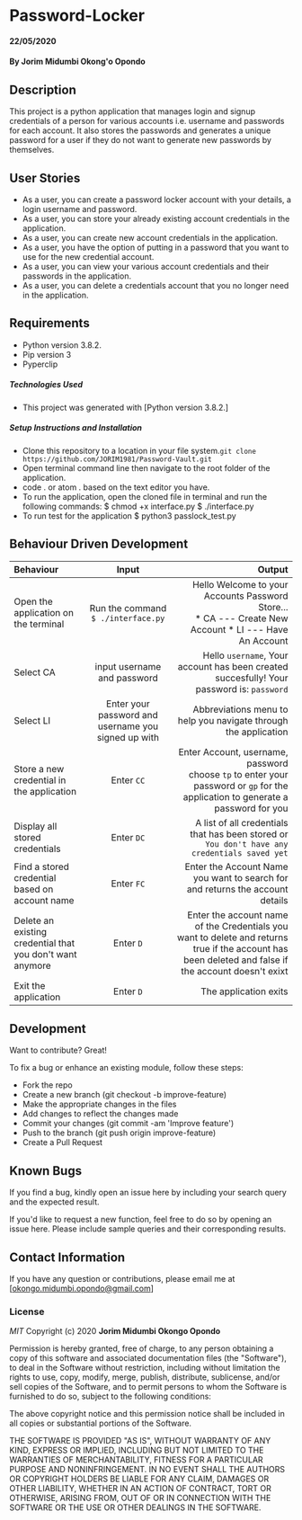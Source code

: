 # Password-Locker  
#### 22/05/2020
#### By **Jorim Midumbi Okong'o Opondo**
## Description

This project is a python application that manages login and signup credentials of a person for various accounts i.e. username and passwords for each account. It also stores the passwords and generates a unique password for a user if they do not want to generate new passwords by themselves. 

## User Stories

- As a user, you can create a password locker account with your details, a login username and password.
- As a user, you can store your already existing account credentials in the application. 
- As a user, you can create new account credentials in the application. 
- As a user, you have the option of putting in a password that you want to use for the new credential account.
- As a user, you can view your various account credentials and their passwords in the application.
- As a user, you can delete a credentials account that you no longer need in the application.


## Requirements

- Python version 3.8.2.
- Pip version 3
- Pyperclip

##### Technologies Used

- This project was generated with [Python version 3.8.2.]

##### Setup Instructions and Installation

- Clone this repository to a location in your file system.`git clone https://github.com/JORIM1981/Password-Vault.git`
- Open terminal command line then navigate to the root folder of the application.
- code . or atom . based on the text editor you have.
- To run the application, open the cloned file in terminal and run the following commands:
        $ chmod +x interface.py
        $ ./interface.py
- To run test for the application
        $ python3 passlock_test.py


## Behaviour Driven Development

 Behaviour | Input | Output |
| :---------------- | :---------------: | ------------------: |
|Open the application on the terminal | Run the command ```$ ./interface.py```|Hello Welcome to your Accounts Password Store... <br>* CA ---  Create New Account * LI ---  Have An Account |
|Select  CA| input username and password| Hello ```username```, Your account has been created succesfully! Your password is: ```password```|
|Select LI  | Enter your password and username you signed up with| Abbreviations menu to help you navigate through the application|
|Store a new credential in the application| Enter ```CC```|Enter Account, username, password<br>choose ```tp``` to enter your password or ```gp``` for the application to generate a password for you |
|Display all stored credentials | Enter ```DC```|A list of all credentials that has been stored or ```You don't have any credentials saved yet``` |
|Find a stored credential based on account name|Enter ```FC```| Enter the Account Name you want to search for and returns the account details|
|Delete an existing credential that you don't want anymore|Enter ```D```|Enter the account name of the Credentials you want to delete and returns true if the account has been deleted and false if the account doesn't exixt|
|Exit the application| Enter ```D```| The application exits|


## Development

Want to contribute? Great!

To fix a bug or enhance an existing module, follow these steps:
- Fork the repo
- Create a new branch (git checkout -b improve-feature)
- Make the appropriate changes in the files
- Add changes to reflect the changes made
- Commit your changes (git commit -am 'Improve feature')
- Push to the branch (git push origin improve-feature)
- Create a Pull Request

## Known Bugs

If you find a bug, kindly open an issue here by including your search query and the expected result.

If you'd like to request a new function, feel free to do so by opening an issue here. Please include sample queries and their corresponding results.


## Contact Information

If you have any question or contributions, please email me at [okongo.midumbi.opondo@gmail.com]


### License

*MIT*
Copyright (c) 2020 **Jorim Midumbi Okongo Opondo**

Permission is hereby granted, free of charge, to any person obtaining a copy of this software and associated documentation files (the "Software"), to deal in the Software without restriction, including without limitation the rights to use, copy, modify, merge, publish, distribute, sublicense, and/or sell copies of the Software, and to permit persons to whom the Software is furnished to do so, subject to the following conditions:

The above copyright notice and this permission notice shall be included in all copies or substantial portions of the Software.

THE SOFTWARE IS PROVIDED "AS IS", WITHOUT WARRANTY OF ANY KIND, EXPRESS OR IMPLIED, INCLUDING BUT NOT LIMITED TO THE WARRANTIES OF MERCHANTABILITY, FITNESS FOR A PARTICULAR PURPOSE AND NONINFRINGEMENT. IN NO EVENT SHALL THE AUTHORS OR COPYRIGHT HOLDERS BE LIABLE FOR ANY CLAIM, DAMAGES OR OTHER LIABILITY, WHETHER IN AN ACTION OF CONTRACT, TORT OR OTHERWISE, ARISING FROM, OUT OF OR IN CONNECTION WITH THE SOFTWARE OR THE USE OR OTHER DEALINGS IN THE SOFTWARE.
